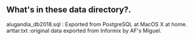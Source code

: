 ## What's in these data directory?.

alugandia_db2018.sql : Exported from PostgreSQL at MacOS X at home.
arttar.txt :original data exported from Informix by AF's Miguel.
